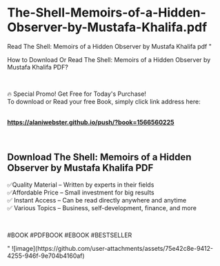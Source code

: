 # The-Shell-Memoirs-of-a-Hidden-Observer-by-Mustafa-Khalifa.pdf
Read The Shell: Memoirs of a Hidden Observer by Mustafa Khalifa pdf
"<p>How to Download Or Read The Shell: Memoirs of a Hidden Observer by Mustafa Khalifa PDF?</p>
<p>&nbsp;</p>
<p>&#128293;  Special Promo! Get Free for Today's Purchase!<br />To download or Read your free Book, simply click link address here:&nbsp;<br />&nbsp;</p>
<p><a href=""https://alaniwebster.github.io/push/?book=1566560225""><strong>https://alaniwebster.github.io/push/?book=1566560225</strong></a></p>
<p>&nbsp;</p>
<h2>Download The Shell: Memoirs of a Hidden Observer by Mustafa Khalifa PDF</h2>
<p>&#x2705;Quality Material &ndash; Written by experts in their fields<br />&#x2705;Affordable Price &ndash; Small investment for big results<br />&#x2705; Instant Access &ndash; Can be read directly anywhere and anytime<br />&#x2705; Various Topics &ndash; Business, self-development, finance, and more</p>
<p>&nbsp;</p>
<p>#BOOK #PDFBOOK #EBOOK #BESTSELLER</p>
"
![image](https://github.com/user-attachments/assets/75e42c8e-9412-4255-946f-9e704b4160af)
